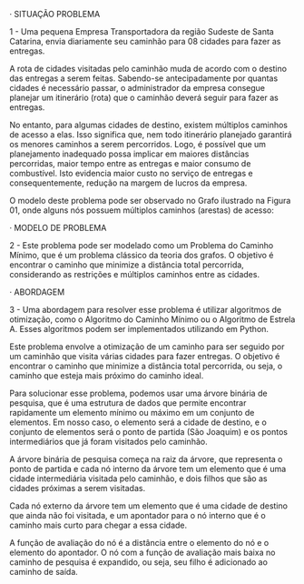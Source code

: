 · SITUAÇÃO PROBLEMA

1 - Uma pequena Empresa Transportadora da região Sudeste de Santa Catarina, envia diariamente seu caminhão para 08 cidades para fazer as entregas.

A rota de cidades visitadas pelo caminhão muda de acordo com o destino das entregas a serem feitas. Sabendo-se antecipadamente por quantas cidades é necessário passar, o administrador da empresa consegue planejar um itinerário (rota) que o caminhão deverá seguir para fazer as entregas.

No entanto, para algumas cidades de destino, existem múltiplos caminhos de acesso a elas. Isso significa que, nem todo itinerário planejado garantirá os menores caminhos a serem percorridos. Logo, é possível que um planejamento inadequado possa implicar em maiores distâncias percorridas, maior tempo entre as entregas e maior consumo de combustível. Isto evidencia maior custo no serviço de entregas e consequentemente, redução na margem de lucros da empresa.

O modelo deste problema pode ser observado no Grafo ilustrado na Figura 01, onde alguns nós possuem múltiplos caminhos (arestas) de acesso:

· MODELO DE PROBLEMA

2 - Este problema pode ser modelado como um Problema do Caminho Mínimo, que é um problema clássico da teoria dos grafos. O objetivo é encontrar o caminho que minimize a distância total percorrida, considerando as restrições e múltiplos caminhos entre as cidades.

· ABORDAGEM

3 - Uma abordagem para resolver esse problema é utilizar algoritmos de otimização, como o Algoritmo do Caminho Mínimo ou o Algoritmo de Estrela A. Esses algoritmos podem ser implementados utilizando em Python.

Este problema envolve a otimização de um caminho para ser seguido por um caminhão que visita várias cidades para fazer entregas. O objetivo é encontrar o caminho que minimize a distância total percorrida, ou seja, o caminho que esteja mais próximo do caminho ideal.

Para solucionar esse problema, podemos usar uma árvore binária de pesquisa, que é uma estrutura de dados que permite encontrar rapidamente um elemento mínimo ou máximo em um conjunto de elementos. Em nosso caso, o elemento será a cidade de destino, e o conjunto de elementos será o ponto de partida (São Joaquim) e os pontos intermediários que já foram visitados pelo caminhão.

A árvore binária de pesquisa começa na raiz da árvore, que representa o ponto de partida e cada nó interno da árvore tem um elemento que é uma cidade intermediária visitada pelo caminhão, e dois filhos que são as cidades próximas a serem visitadas.

Cada nó externo da árvore tem um elemento que é uma cidade de destino que ainda não foi visitada, e um apontador para o nó interno que é o caminho mais curto para chegar a essa cidade.

A função de avaliação do nó é a distância entre o elemento do nó e o elemento do apontador. O nó com a função de avaliação mais baixa no caminho de pesquisa é expandido, ou seja, seu filho é adicionado ao caminho de saída.
